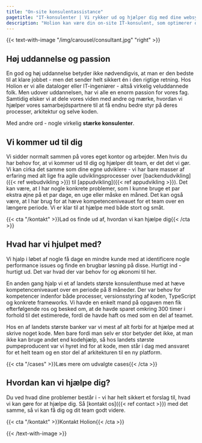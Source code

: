 ```yaml
---
title: "On-site konsulentassistance"
pagetitle: "IT-konsulenter | Vi rykker ud og hjælper dig med dine websystemer"
description: "Holion kan være din on-site IT-konsulent, som optimerer og videreudvikler din virksomheds websystemer og software. Læs mere om os her."
---
```


{{< text-with-image "/img/carousel/consultant.jpg" "right" >}}


## Høj uddannelse og passion
En god og høj uddannelse betyder ikke nødvendigvis, at man er den bedste til at klare jobbet - men det sender helt sikkert én i den rigtige retning. Hos Holion er vi alle dataloger eller IT-ingeniører - altså virkelig veluddannede folk. Men udover uddannelsen, har vi alle en enorm passion for vores fag. Samtidig elsker vi at dele vores viden med andre og mærke, hvordan vi hjælper vores samarbejdspartnere til at få endnu bedre styr på deres processer, arkitektur og selve koden. 

Med andre ord - nogle virkelig **stærke konsulenter**.

## Vi kommer ud til dig

Vi sidder normalt sammen på vores eget kontor og arbejder. Men hvis du har behov for, at vi kommer ud til dig og hjælper dit team, er det det vi gør. Vi kan cirka det samme som dine egne udviklere - vi har bare masser af erfaring med alt lige fra agile udviklingsprocesser over [backendudvikling]({{< ref webudvikling >}}) til [appudvikling]({{< ref appudvikling >}}). Det kan være, at I har nogle konkrete problemer, som I kunne bruge et par ekstra øjne på et par dage, en uge eller måske en måned. Det kan også være, at I har brug for at hæve kompetenceniveauet for et team over en længere periode. Vi er klar til at hjælpe med både stort og småt.

{{< cta "/kontakt" >}}Lad os finde ud af, hvordan vi kan hjælpe dig{{< /cta >}}

## Hvad har vi hjulpet med?

Vi hjalp i løbet af nogle få dage en mindre kunde med at identificere nogle performance issues og finde en brugbar løsning på disse. Hurtigt ind - hurtigt ud. Det var hvad der var behov for og økonomi til her.

En anden gang hjalp vi et af landets største konsulenthuse med at hæve kompetenceniveauet over en periode på 8 måneder. Der var behov for kompetencer indenfor både processer, versionsstyring af koden, TypeScript og konkrete frameworks. Vi havde en enkelt mand på opgaven men fik efterfølgende ros og besked om, at de havde sparet omkring 300 timer i forhold til det estimerede, fordi de havde haft os med som en del af teamet.

Hos en af landets største banker var vi mest af alt forbi for at hjælpe med at skrive noget kode. Men bare fordi man selv er stor betyder det ikke, at man ikke kan bruge andet end kodehjælp, så hos landets største pumpeproducent var vi hyret ind for at kode, men står i dag med ansvaret for et helt team og en stor del af arkitekturen til en ny platform.

{{< cta "/cases" >}}Læs mere om udvalgte cases{{< /cta >}}

## Hvordan kan vi hjælpe dig?

Du ved hvad dine problemer består i - vi har helt sikkert et forslag til, hvad vi kan gøre for at hjælpe dig. Så [kontakt os]({{< ref contact >}}) med det samme, så vi kan få dig og dit team godt videre.

{{< cta "/kontakt" >}}Kontakt Holion{{< /cta >}}

{{< /text-with-image >}}
